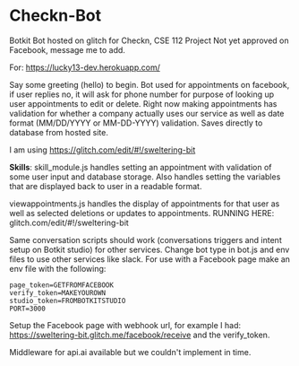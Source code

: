 # Checkn-Bot
Botkit Bot hosted on glitch for Checkn, CSE 112 Project
Not yet approved on Facebook, message me to add. 

For: https://lucky13-dev.herokuapp.com/

Say some greeting (hello) to begin. 
Bot used for appointments on facebook, if user replies no, it will ask for phone number for purpose of looking up user appointments to edit or delete. 
Right now making appointments has validation for whether a company actually uses our service as well as date format (MM/DD/YYYY or MM-DD-YYYY) validation. Saves directly to database from hosted site.

I am using https://glitch.com/edit/#!/sweltering-bit

**Skills**:
skill_module.js handles setting an appointment with validation of some user input and database storage. Also handles setting the variables that are displayed back to user in a readable format. 

viewappointments.js handles the display of appointments for that user as well as selected deletions or updates to appointments. 
RUNNING HERE: glitch.com/edit/#!/sweltering-bit

Same conversation scripts should work (conversations triggers and intent setup on Botkit studio) for other services. Change bot type in bot.js and env files to use other services like slack. For use with a Facebook page make an env file with the following: 
```
page_token=GETFROMFACEBOOK
verify_token=MAKEYOUROWN
studio_token=FROMBOTKITSTUDIO
PORT=3000
```
Setup the Facebook page with webhook url, for example I had: https://sweltering-bit.glitch.me/facebook/receive and the verify_token.

Middleware for api.ai available but we couldn't implement in time. 
